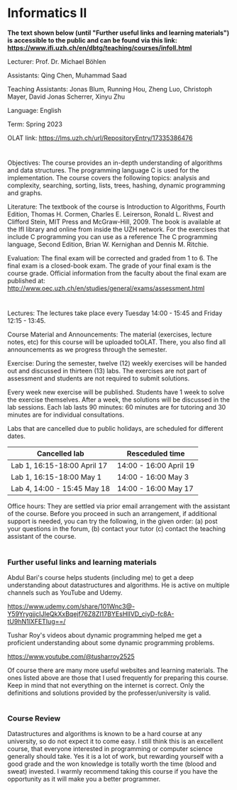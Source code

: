 # Informatics II


**The text shown below (until "Further useful links and learning materials") is accessible to the public and can be found via this link: https://www.ifi.uzh.ch/en/dbtg/teaching/courses/infoII.html**

Lecturer: Prof. Dr. Michael Böhlen

Assistants: Qing Chen, Muhammad Saad

Teaching Assistants: Jonas Blum, Running Hou, Zheng Luo, Christoph Mayer, David Jonas Scherrer, Xinyu Zhu

Language:	English

Term:	Spring 2023

OLAT link:	https://lms.uzh.ch/url/RepositoryEntry/17335386476

#

Objectives: The course provides an in-depth understanding of algorithms and data structures. The programming language C is used for the implementation. The course covers the following topics: analysis and complexity, searching, sorting, lists, trees, hashing, dynamic programming and graphs.

Literature: The textbook of the course is Introduction to Algorithms, Fourth Edition, Thomas H. Cormen, Charles E. Leirerson, Ronald L. Rivest and Clifford Stein, MIT Press and McGraw-Hill, 2009. The book is available at the IfI library and online from inside the UZH network. For the exercises that include C programming you can use as a reference The C programming language, Second Edition, Brian W. Kernighan and Dennis M. Ritchie.

Evaluation: The final exam will be corrected and graded from 1 to 6. The final exam is a closed-book exam. The grade of your final exam is the course grade. Official information from the faculty about the final exam are published at: http://www.oec.uzh.ch/en/studies/general/exams/assessment.html

#

Lectures: The lectures take place every Tuesday 14:00 - 15:45 and Friday 12:15 - 13:45.

Course Material and Announcements: The material (exercises, lecture notes, etc) for this course will be uploaded toOLAT. There, you also find all announcements as we progress through the semester.

Exercise: During the semester, twelve (12) weekly exercises will be handed out and discussed in thirteen (13) labs. The exercises are not part of assessment and students are not required to submit solutions.

Every week new exercise will be published. Students have 1 week to solve the exercise themselves. After a week, the solutions will be discussed in the lab sessions. Each lab lasts 90 minutes: 60 minutes are for tutoring and 30 minutes are for individual consultations.

Labs that are cancelled due to public holidays, are scheduled for different dates.

|        Cancelled lab         |     Resceduled time     |
| ---------------------------- | ----------------------- |
| Lab 1, 16:15-18:00 April 17  | 14:00 - 16:00 April 19  |
| Lab 1, 16:15-18:00 May 1     | 14:00 - 16:00 May 3     |
| Lab 4, 14:00 - 15:45 May 18  | 14:00 - 16:00 May 17    |


Office hours: They are settled via prior email arrangement with the assistant of the course. Before you proceed in such an arrangement, if additional support is needed, you can try the following, in the given order: (a) post your questions in the forum, (b) contact your tutor (c) contact the teaching assistant of the course.

#

### Further useful links and learning materials

Abdul Bari's course helps students (including me) to get a deep understanding about datastructures and algorithms. He is active on multiple channels such as YouTube and Udemy.

https://www.udemy.com/share/101Wnc3@-Y59YrygjjcIJIeQkXxBqejf76Z8ZI17BYEsHlIVD_ciyD-fc8A-tU9hN1lXFETIug==/

Tushar Roy's videos about dynamic programming helped me get a proficient understanding about some dynamic programming problems.

https://www.youtube.com/@tusharroy2525

Of course there are many more useful websites and learning materials. The ones listed above are those that I used frequently for preparing this course. Keep in mind that not everything on the internet is correct. Only the definitions and solutions provided by the professer/university is valid.

#

### Course Review

Datastructures and algorithms is known to be a hard course at any university, so do not expect it to come easy. I still think this is an excellent course, that everyone interested in programming or computer science generally should take. Yes it is a lot of work, but rewarding yourself with a good grade and the won knowledge is totally worth the time (blood and sweat) invested. I warmly recommend taking this course if you have the opportunity as it will make you a better programmer.
